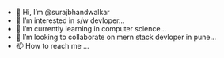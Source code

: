 - 👋 Hi, I’m @surajbhandwalkar
- 👀 I’m interested in s/w devloper...
- 🌱 I’m currently learning in computer science...
- 💞️ I’m looking to collaborate on mern stack devloper in pune...
- 📫 How to reach me ...

